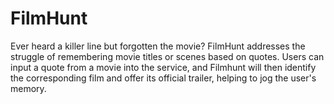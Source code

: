 ﻿# FilmHunt

Ever heard a killer line but forgotten the movie? FilmHunt addresses the struggle of remembering movie titles or scenes based on quotes. Users can input a quote from a movie into the service, and Filmhunt will then identify the corresponding film and offer its official trailer, helping to jog the user's memory. 



